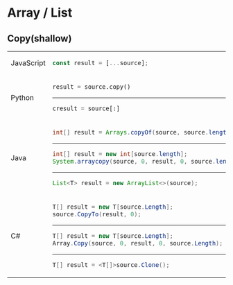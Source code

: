 # Array / List
## Copy(shallow)
<table><tbody>
<tr><td valign="middle">JavaScript</td><td>

```js
const result = [...source];
```
</td></tr>

<tr><td valign="middle">Python</td><td>

```python
result = source.copy()
```
---
```python
cresult = source[:]
```
</td></tr>

<tr><td valign="middle">Java</td><td>

```java
int[] result = Arrays.copyOf(source, source.length);
```
---
```java
int[] result = new int[source.length];
System.arraycopy(source, 0, result, 0, source.length);
```
---
```java
List<T> result = new ArrayList<>(source);
```
</td></tr>
<tr><td valign="middle">C#</td><td>

```c#
T[] result = new T[source.Length];
source.CopyTo(result, 0);
```
---

```c#
T[] result = new T[source.Length];
Array.Copy(source, 0, result, 0, source.Length);
```
---
```c#
T[] result = <T[]>source.Clone();
```
</td></tr>
</tbody></table>
